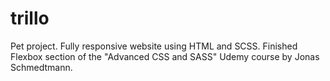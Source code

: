 # trillo
Pet project. Fully responsive website using HTML and SCSS. Finished Flexbox section of the "Advanced CSS  and SASS" Udemy course by Jonas Schmedtmann.
